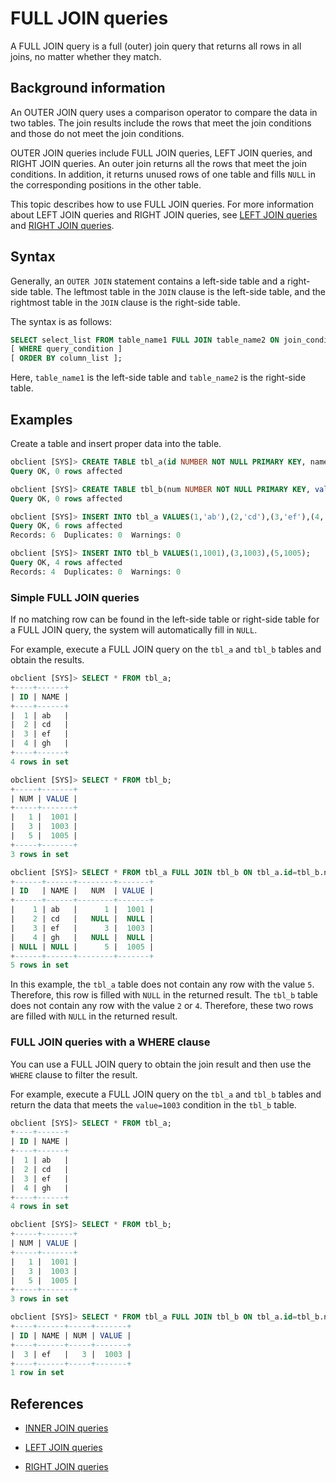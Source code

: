 # FULL JOIN queries

A FULL JOIN query is a full (outer) join query that returns all rows in all joins, no matter whether they match.

## Background information

An OUTER JOIN query uses a comparison operator to compare the data in two tables. The join results include the rows that meet the join conditions and those do not meet the join conditions.

OUTER JOIN queries include FULL JOIN queries, LEFT JOIN queries, and RIGHT JOIN queries. An outer join returns all the rows that meet the join conditions. In addition, it returns unused rows of one table and fills `NULL` in the corresponding positions in the other table.

This topic describes how to use FULL JOIN queries. For more information about LEFT JOIN queries and RIGHT JOIN queries, see [LEFT JOIN queries](../200.multi-table-join-query-of-oracle-mode/300.left-join-of-oracle-mode.md) and [RIGHT JOIN queries](../200.multi-table-join-query-of-oracle-mode/400.right-join-of-oracle-mode.md).

## Syntax

Generally, an `OUTER JOIN` statement contains a left-side table and a right-side table. The leftmost table in the `JOIN` clause is the left-side table, and the rightmost table in the `JOIN` clause is the right-side table.

The syntax is as follows:

```sql
SELECT select_list FROM table_name1 FULL JOIN table_name2 ON join_condition
[ WHERE query_condition ]
[ ORDER BY column_list ];
```

Here, `table_name1` is the left-side table and `table_name2` is the right-side table.

## Examples

Create a table and insert proper data into the table.

```sql
obclient [SYS]> CREATE TABLE tbl_a(id NUMBER NOT NULL PRIMARY KEY, name VARCHAR2(50));
Query OK, 0 rows affected

obclient [SYS]> CREATE TABLE tbl_b(num NUMBER NOT NULL PRIMARY KEY, value NUMBER);
Query OK, 0 rows affected

obclient [SYS]> INSERT INTO tbl_a VALUES(1,'ab'),(2,'cd'),(3,'ef'),(4,'gh');
Query OK, 6 rows affected
Records: 6  Duplicates: 0  Warnings: 0

obclient [SYS]> INSERT INTO tbl_b VALUES(1,1001),(3,1003),(5,1005);
Query OK, 4 rows affected
Records: 4  Duplicates: 0  Warnings: 0
```

### Simple FULL JOIN queries

If no matching row can be found in the left-side table or right-side table for a FULL JOIN query, the system will automatically fill in `NULL`.

For example, execute a FULL JOIN query on the `tbl_a` and `tbl_b` tables and obtain the results.

```sql
obclient [SYS]> SELECT * FROM tbl_a;
+----+------+
| ID | NAME |
+----+------+
|  1 | ab   |
|  2 | cd   |
|  3 | ef   |
|  4 | gh   |
+----+------+
4 rows in set

obclient [SYS]> SELECT * FROM tbl_b;
+-----+-------+
| NUM | VALUE |
+-----+-------+
|   1 |  1001 |
|   3 |  1003 |
|   5 |  1005 |
+-----+-------+
3 rows in set

obclient [SYS]> SELECT * FROM tbl_a FULL JOIN tbl_b ON tbl_a.id=tbl_b.num;
+------+------+--------+-------+
| ID   | NAME |   NUM  | VALUE |
+------+------+--------+-------+
|    1 | ab   |      1 |  1001 |
|    2 | cd   |   NULL |  NULL |
|    3 | ef   |      3 |  1003 |
|    4 | gh   |   NULL |  NULL |
| NULL | NULL |      5 |  1005 |
+------+------+--------+-------+
5 rows in set
```

In this example, the `tbl_a` table does not contain any row with the value `5`. Therefore, this row is filled with `NULL` in the returned result. The `tbl_b` table does not contain any row with the value `2` or `4`. Therefore, these two rows are filled with `NULL` in the returned result.

### FULL JOIN queries with a WHERE clause

You can use a FULL JOIN query to obtain the join result and then use the `WHERE` clause to filter the result.

For example, execute a FULL JOIN query on the `tbl_a` and `tbl_b` tables and return the data that meets the `value=1003` condition in the `tbl_b` table.

```sql
obclient [SYS]> SELECT * FROM tbl_a;
+----+------+
| ID | NAME |
+----+------+
|  1 | ab   |
|  2 | cd   |
|  3 | ef   |
|  4 | gh   |
+----+------+
4 rows in set

obclient [SYS]> SELECT * FROM tbl_b;
+-----+-------+
| NUM | VALUE |
+-----+-------+
|   1 |  1001 |
|   3 |  1003 |
|   5 |  1005 |
+-----+-------+
3 rows in set

obclient [SYS]> SELECT * FROM tbl_a FULL JOIN tbl_b ON tbl_a.id=tbl_b.num WHERE tbl_b.value=1003;
+----+------+-----+-------+
| ID | NAME | NUM | VALUE |
+----+------+-----+-------+
|  3 | ef   |   3 |  1003 |
+----+------+-----+-------+
1 row in set
```

## References

* [INNER JOIN queries](../200.multi-table-join-query-of-oracle-mode/100.inner-join-of-oracle-mode.md)

* [LEFT JOIN queries](../200.multi-table-join-query-of-oracle-mode/300.left-join-of-oracle-mode.md)

* [RIGHT JOIN queries](../200.multi-table-join-query-of-oracle-mode/400.right-join-of-oracle-mode.md)
